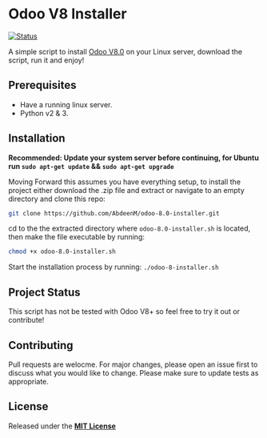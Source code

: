 # Odoo V8 Installer

[![Status](https://img.shields.io/badge/build-passing-green.svg?branch=master)](https://github.com/AbdeenM/odoo-8.0-installer)

A simple script to install [Odoo V8.0](https://www.odoo.com/) on your Linux server, download the script, run it and enjoy!

## Prerequisites

* Have a running linux server.
* Python v2 & 3.

## Installation

**Recommended: Update your system server before continuing, for Ubuntu run `sudo apt-get update` && `sudo apt-get upgrade`**

Moving Forward this assumes you have everything setup, to install the project either download the .zip file and extract or navigate to an empty directory and clone this repo:
```bash
git clone https://github.com/AbdeenM/odoo-8.0-installer.git
```
cd to the the extracted directory where `odoo-8.0-installer.sh` is located, then make the file executable by running:
```bash
chmod +x odoo-8.0-installer.sh
```
Start the installation process by running: `./odoo-8-installer.sh`

## Project Status

This script has not be tested with Odoo V8+ so feel free to try it out or contribute!

## Contributing

Pull requests are welocme. For major changes, please open an issue first to discuss what you would like to change.
Please make sure to update tests as appropriate.

## License

Released under the **[MIT License](http://mit-license.org/)**
